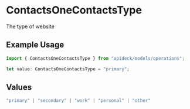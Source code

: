 # ContactsOneContactsType

The type of website

## Example Usage

```typescript
import { ContactsOneContactsType } from "apideck/models/operations";

let value: ContactsOneContactsType = "primary";
```

## Values

```typescript
"primary" | "secondary" | "work" | "personal" | "other"
```